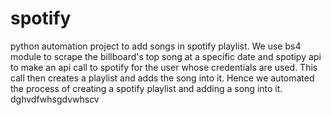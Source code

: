 # spotify
python automation project to add songs in spotify playlist.
We use bs4 module to scrape the billboard's top song at a specific date and spotipy api to make an api call to spotify for the user whose credentials are used. This call then creates a playlist and adds the song into it.
Hence we automated the process of creating a spotify playlist and adding a song into it.
dghvdfwhsgdvwhscv

